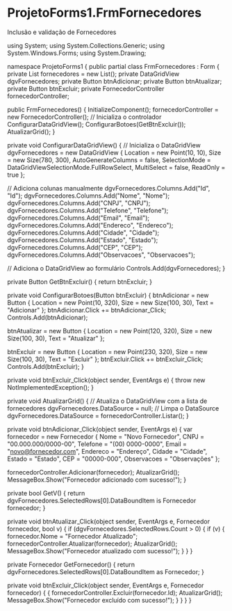 # ProjetoForms1.FrmFornecedores
Inclusão e validação de Fornecedores

using System;
using System.Collections.Generic;
using System.Windows.Forms;
using System.Drawing;

namespace ProjetoForms1
{
    public partial class FrmFornecedores : Form
    {
        private List<Fornecedor> fornecedores = new List<Fornecedor>();
        private DataGridView dgvFornecedores;
        private Button btnAdicionar;
        private Button btnAtualizar;
        private Button btnExcluir;
        private FornecedorController fornecedorController;

  public FrmFornecedores()
        {
            InitializeComponent();
            fornecedorController = new FornecedorController(); // Inicializa o controlador
            ConfigurarDataGridView();
            ConfigurarBotoes(GetBtnExcluir());
            AtualizarGrid();
        }

  private void ConfigurarDataGridView()
        {
            // Inicializa o DataGridView
            dgvFornecedores = new DataGridView
            {
                Location = new Point(10, 10),
                Size = new Size(780, 300),
                AutoGenerateColumns = false,
                SelectionMode = DataGridViewSelectionMode.FullRowSelect,
                MultiSelect = false,
                ReadOnly = true
            };

  // Adiciona colunas manualmente
            dgvFornecedores.Columns.Add("Id", "Id");
            dgvFornecedores.Columns.Add("Nome", "Nome");
            dgvFornecedores.Columns.Add("CNPJ", "CNPJ");
            dgvFornecedores.Columns.Add("Telefone", "Telefone");
            dgvFornecedores.Columns.Add("Email", "Email");
            dgvFornecedores.Columns.Add("Endereco", "Endereco");
            dgvFornecedores.Columns.Add("Cidade", "Cidade");
            dgvFornecedores.Columns.Add("Estado", "Estado");
            dgvFornecedores.Columns.Add("CEP", "CEP");
            dgvFornecedores.Columns.Add("Observacoes", "Observacoes");

  // Adiciona o DataGridView ao formulário
            Controls.Add(dgvFornecedores);
        }

  private Button GetBtnExcluir()
        {
            return btnExcluir;
        }

  private void ConfigurarBotoes(Button btnExcluir)
        {
            btnAdicionar = new Button
            {
                Location = new Point(10, 320),
                Size = new Size(100, 30),
                Text = "Adicionar"
            };
            btnAdicionar.Click += btnAdicionar_Click;
            Controls.Add(btnAdicionar);

  btnAtualizar = new Button
            {
                Location = new Point(120, 320),
                Size = new Size(100, 30),
                Text = "Atualizar"
            };

  btnExcluir = new Button
            {
                Location = new Point(230, 320),
                Size = new Size(100, 30),
                Text = "Excluir"
            };
            btnExcluir.Click += btnExcluir_Click;
            Controls.Add(btnExcluir);
        }

  private void btnExcluir_Click(object sender, EventArgs e)
        {
            throw new NotImplementedException();
        }

  private void AtualizarGrid()
        {
            // Atualiza o DataGridView com a lista de fornecedores
            dgvFornecedores.DataSource = null; // Limpa o DataSource
            dgvFornecedores.DataSource = fornecedorController.Listar();
        }

  private void btnAdicionar_Click(object sender, EventArgs e)
        {
            var fornecedor = new Fornecedor
            {
                Nome = "Novo Fornecedor",
                CNPJ = "00.000.000/0000-00",
                Telefone = "(00) 0000-0000",
                Email = "novo@fornecedor.com",
                Endereco = "Endereço",
                Cidade = "Cidade",
                Estado = "Estado",
                CEP = "00000-000",
                Observacoes = "Observações"
            };

  fornecedorController.Adicionar(fornecedor);
            AtualizarGrid();
            MessageBox.Show("Fornecedor adicionado com sucesso!");
        }

  private bool GetV()
        {
            return dgvFornecedores.SelectedRows[0].DataBoundItem is Fornecedor fornecedor;
        }

  private void btnAtualizar_Click(object sender, EventArgs e, Fornecedor fornecedor, bool v)
        {
            if (dgvFornecedores.SelectedRows.Count > 0)
            {
                if (v)
                {
                    fornecedor.Nome = "Fornecedor Atualizado";
                    fornecedorController.Atualizar(fornecedor);
                    AtualizarGrid();
                    MessageBox.Show("Fornecedor atualizado com sucesso!");
                }
            }
        }

  private Fornecedor GetFornecedor()
        {
            return dgvFornecedores.SelectedRows[0].DataBoundItem as Fornecedor;
        }

  private void btnExcluir_Click(object sender, EventArgs e, Fornecedor fornecedor)
        {
                {
                    fornecedorController.Excluir(fornecedor.Id);
                    AtualizarGrid();
                    MessageBox.Show("Fornecedor excluído com sucesso!");
                }
            }
        }
    }
